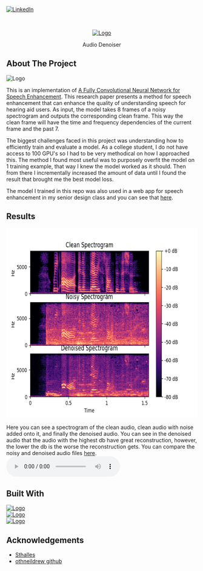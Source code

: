 <div id="top"></div>

[![LinkedIn][linkedin-shield]][linkedin-url]



<!-- PROJECT LOGO -->
<br />
<p align="center">
  <a href="https://github.com/othneildrew/Best-README-Template">
    <img src="https://raw.githubusercontent.com/mrbraden56/Best-README-Template/master/images/logo.png" alt="Logo" width="80" height="80">
  </a>

  <p align="center">
    Audio Denoiser
    <br />
  </p>
</p>




<!-- ABOUT THE PROJECT! -->
## About The Project

<a>
    <img src="https://miro.medium.com/max/1182/1*OOTqBsjpuXyfYJVdPxWtBA.png" alt="Logo" width="1100" height="500">
  </a>

This is an implementation of <a href="https://arxiv.org/pdf/1609.07132.pdf">A Fully Convolutional Neural Network for Speech Enhancement</a>. This research paper presents a method for speech enhancement that can enhance the quality of understanding speech for hearing aid users. As input, the model takes 8 frames of a noisy spectrogram and outputs the corresponding clean frame. This way the clean frame will have the time and frequency dependencies of the current frame and the past 7. 

The biggest challenges faced in this project was understanding how to efficiently train and evaluate a model. As a college student, I do not have access to 100 GPU's so I had to be very methodical on how I approached this. The method I found most useful was to purposely overfit the model on 1 training example, that way I knew the model worked as it should. Then from there I incrementally increased the amount of data until I found the result that brought me the best model loss.

The model I trained in this repo was also used in a web app for speech enhancement in my senior design class and you can see that <a href="https://github.com/jrhaxton/JayHear">here</a>.

<!-- RESULTS! -->
## Results
<p align="center">
  <a>
      <img src="Audio/experiment25.png" alt="Logo" width="700" height="500">
    </a>
  </p>
  Here you can see a spectrogram of the clean audio, clean audio with noise added onto it, and finally the denoised audio. You can see in the denoised audio that the audio with the highest db have great reconstruction, however, the lower the db is the worse the reconstruction gets. You can compare the noisy and denoised audio files <a href="https://mrbraden56.github.io/#/audiofiles">here</a>.

 <audio controls="controls">
  <source type="audio/wav" src="Audio/noisy12006_SNRdb_0.0_clnsp12006.wav"></source>
</audio>

<!-- BUILT WITH! -->
## Built With


<a href="https://librosa.org/doc/main/index.html">
    <img src="https://librosa.org/doc/main/_static/librosa_logo_text.svg" alt="Logo" width="100" height="100">
       <br />
 </a>
 
 
 <a href="https://numpy.org/doc/stable/index.html#">
    <img src="https://numpy.org/doc/stable/_static/numpylogo.svg" alt="Logo" width="100" height="100">
       <br />
 </a>
      
  <a href="https://pytorch.org/">
    <img src="https://pytorch.org/assets/images/pytorch-logo.png" alt="Logo" width="100" height="100">
       <br />
 </a>








## Acknowledgements
* [Sthalles](https://sthalles.github.io/practical-deep-learning-audio-denoising/#:~:text=Introduction,degrading%20the%20signal%20of%20interest.&text=In%20this%20situation%2C%20a%20speech,to%20improve%20the%20speech%20signal.)
* [othneildrew github](https://github.com/othneildrew)





<!-- MARKDOWN LINKS & IMAGES -->
<!-- https://www.markdownguide.org/basic-syntax/#reference-style-links -->
[contributors-shield]: https://img.shields.io/github/contributors/othneildrew/Best-README-Template.svg?style=for-the-badge
[contributors-url]: https://github.com/othneildrew/Best-README-Template/graphs/contributors
[forks-shield]: https://img.shields.io/github/forks/othneildrew/Best-README-Template.svg?style=for-the-badge
[forks-url]: https://github.com/othneildrew/Best-README-Template/network/members
[stars-shield]: https://img.shields.io/github/stars/othneildrew/Best-README-Template.svg?style=for-the-badge
[stars-url]: https://github.com/othneildrew/Best-README-Template/stargazers
[issues-shield]: https://img.shields.io/github/issues/othneildrew/Best-README-Template.svg?style=for-the-badge
[issues-url]: https://github.com/othneildrew/Best-README-Template/issues
[license-shield]: https://img.shields.io/github/license/othneildrew/Best-README-Template.svg?style=for-the-badge
[license-url]: https://github.com/othneildrew/Best-README-Template/blob/master/LICENSE.txt
[linkedin-shield]: https://img.shields.io/badge/-LinkedIn-black.svg?style=for-the-badge&logo=linkedin&colorB=555
[linkedin-url]: https://www.linkedin.com/in/braden-lockwood-b7606a1b5/
[product-screenshot]: images/screenshot.png
